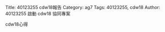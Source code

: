 Title: 40123255 cdw18報告
Category: ag7
Tags: 40123255, cdw18
Author: 40123255
啟動 cdw18 協同專案

<!-- PELICAN_END_SUMMARY -->

cdw18心得


